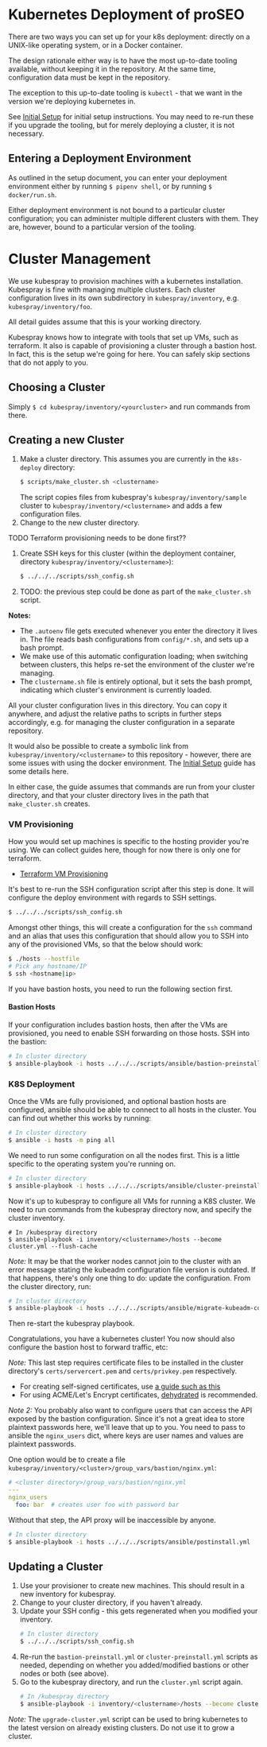 Kubernetes Deployment of proSEO
===============================

There are two ways you can set up for your k8s deployment: directly on a
UNIX-like operating system, or in a Docker container.

The design rationale either way is to have the most up-to-date tooling
available, without keeping it in the repository. At the same time,
configuration data must be kept in the repository.

The exception to this up-to-date tooling is `kubectl` - that we want in the
version we're deploying kubernetes in.

See [Initial Setup](docs/SETUP.md) for initial setup instructions. You may need
to re-run these if you upgrade the tooling, but for merely deploying a cluster,
it is not necessary.

Entering a Deployment Environment
---------------------------------

As outlined in the setup document, you can enter your deployment environment
either by running `$ pipenv shell`, or by running `$ docker/run.sh`.

Either deployment environment is not bound to a particular cluster
configuration; you can administer multiple different clusters with them. They
are, however, bound to a particular version of the tooling.

Cluster Management
==================

We use kubespray to provision machines with a kubernetes installation.
Kubespray is fine with managing multiple clusters. Each cluster configuration
lives in its own subdirectory in `kubespray/inventory`, e.g.
`kubespray/inventory/foo`.

All detail guides assume that this is your working directory.

Kubespray knows how to integrate with tools that set up VMs, such as
terraform. It also is capable of provisioning a cluster through a bastion
host. In fact, this is the setup we're going for here. You can safely
skip sections that do not apply to you.

Choosing a Cluster
------------------

Simply `$ cd kubespray/inventory/<yourcluster>` and run commands from there.

Creating a new Cluster
----------------------

1. Make a cluster directory. This assumes you are currently in the `k8s-deploy`
   directory:
   ```bash
   $ scripts/make_cluster.sh <clustername>
   ```
   The script copies files from kubespray's `kubespray/inventory/sample`
   cluster to `kubespray/inventory/<clustername>` and adds a few
   configuration files.
1. Change to the new cluster directory.

TODO Terraform provisioning needs to be done first??

1. Create SSH keys for this cluster (within the deployment container, directory `kubespray/inventory/<clustername>`):
   ```bash
   $ ../../../scripts/ssh_config.sh
   ```
1. TODO: the previous step could be done as part of the `make_cluster.sh` script.

**Notes:**
- The `.autoenv` file gets executed whenever you enter the directory it
  lives in. The file reads bash configurations from `config/*.sh`, and
  sets up a bash prompt.
- We make use of this automatic configuration loading; when switching
  between clusters, this helps re-set the environment of the cluster
  we're managing.
- The `clustername.sh` file is entirely optional, but it sets the bash
  prompt, indicating which cluster's environment is currently loaded.

All your cluster configuration lives in this directory. You can copy
it anywhere, and adjust the relative paths to scripts in further
steps accordingly, e.g.  for managing the cluster configuration in a separate
repository.

It would also be possible to create a symbolic link from
`kubespray/inventory/<clustername>` to this repository - however, there
are some issues with using the docker environment. The
[Initial Setup](docs/SETUP.md) guide has some details here.

In either case, the guide assumes that commands are run from your cluster
directory, and that your cluster directory lives in the path that
`make_cluster.sh` creates.

### VM Provisioning

How you would set up machines is specific to the hosting provider you're
using. We can collect guides here, though for now there is only one for
terraform.

- [Terraform VM Provisioning](docs/PROV_TERRAFORM.md)

It's best to re-run the SSH configuration script after this step is done.
It will configure the deploy environment with regards to SSH settings.

```bash
$ ../../../scripts/ssh_config.sh
```

Amongst other things, this will create a configuration for the `ssh` command
and an alias that uses this configuration that should allow you to SSH into
any of the provisioned VMs, so that the below should work:

```bash
$ ./hosts --hostfile
# Pick any hostname/IP
$ ssh <hostname|ip>
```

If you have bastion hosts, you need to run the following section first.

#### Bastion Hosts

If your configuration includes bastion hosts, then after the VMs are
provisioned, you need to enable SSH forwarding on those hosts. SSH into
the bastion:

```bash
# In cluster directory
$ ansible-playbook -i hosts ../../../scripts/ansible/bastion-preinstall.yml
```

### K8S Deployment

Once the VMs are fully provisioned, and optional bastion hosts are configured,
ansible should be able to connect to all hosts in the cluster. You can find out
whether this works by running:

```bash
# In cluster directory
$ ansible -i hosts -m ping all
```

We need to run some configuration on all the nodes first. This is a little
specific to the operating system you're running on.

```bash
# In cluster directory
$ ansible-playbook -i hosts ../../../scripts/ansible/cluster-preinstall.yml
```

Now it's up to kubespray to configure all VMs for running a K8S cluster. We
need to run commands from the kubespray directory now, and specify the cluster
inventory.

```
# In /kubespray directory
$ ansible-playbook -i inventory/<clustername>/hosts --become cluster.yml --flush-cache
```

*Note:* It may be that the worker nodes cannot join to the cluster with an
error message stating the kubeadm configuration file version is outdated. If
that happens, there's only one thing to do: update the configuration. From the
cluster directory, run:

```bash
# In cluster directory
$ ansible-playbook -i hosts ../../../scripts/ansible/migrate-kubeadm-config.yml
```

Then re-start the kubespray playbook.

Congratulations, you have a kubernetes cluster! You now should also configure
the bastion host to forward traffic, etc:

*Note:* This last step requires certificate files to be installed in the
cluster directory's `certs/servercert.pem` and `certs/privkey.pem` respectively.
- For creating self-signed certificates, use [a guide such as this](https://www.cyberithub.com/create-a-self-signed-certificate/)
- For using ACME/Let's Encrypt certificates, [dehydrated](https://github.com/dehydrated-io/dehydrated)
  is recommended.

*Note 2:* You probably also want to configure users that can access the API
exposed by the bastion configuration. Since it's not a great idea to store
plaintext passwords here, we'll leave that up to you. You need to pass to
ansible the `nginx_users` dict, where keys are user names and values are
plaintext passwords.

One option would be to create a file `kubespray/inventory/<cluster>/group_vars/bastion/nginx.yml`:

```yaml
# <cluster directory>/group_vars/bastion/nginx.yml
---
nginx_users
  foo: bar  # creates user foo with password bar
```

Without that step, the API proxy will be inaccessible by anyone.

```bash
# In cluster directory
$ ansible-playbook -i hosts ../../../scripts/ansible/postinstall.yml
```

Updating a Cluster
------------------

1. Use your provisioner to create new machines. This should result in a new
   inventory for kubespray.
1. Change to your cluster directory, if you haven't already.
1. Update your SSH config - this gets regenerated when you modified your
   inventory.
   ```bash
   # In cluster directory
   $ ../../../scripts/ssh_config.sh
   ```
1. Re-run the `bastion-preinstall.yml` or `cluster-preinstall.yml` scripts as
   needed, depending on whether you added/modified bastions or other nodes or
   both (see above).
1. Go to the kubespray directory, and run the `cluster.yml` script again.
   ```bash
   # In /kubespray directory
   $ ansible-playbook -i inventory/<clustername>/hosts --become cluster.yml --flush-cache
   ```

*Note:* The `upgrade-cluster.yml` script can be used to bring kubernetes to
the latest version on already existing clusters. Do not use it to grow a
cluster.

